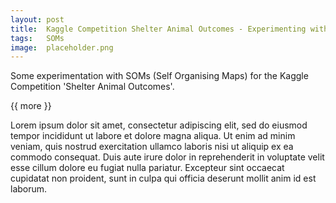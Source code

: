 ```yaml
---
layout: post
title:  Kaggle Competition Shelter Animal Outcomes - Experimenting with SOMs
tags:   SOMs
image:  placeholder.png
---
```


Some experimentation with SOMs (Self Organising Maps) for the Kaggle Competition 'Shelter Animal Outcomes'.

{{ more }}

Lorem ipsum dolor sit amet, consectetur adipiscing elit, sed do eiusmod tempor incididunt ut labore et dolore magna aliqua. Ut enim ad minim veniam, quis nostrud exercitation ullamco laboris nisi ut aliquip ex ea commodo consequat. Duis aute irure dolor in reprehenderit in voluptate velit esse cillum dolore eu fugiat nulla pariatur. Excepteur sint occaecat cupidatat non proident, sunt in culpa qui officia deserunt mollit anim id est laborum.

